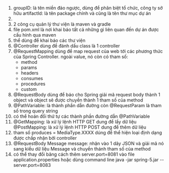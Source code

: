 1. groupID: là tên miền đảo ngược, dùng để phân biệt tổ chức, công ty sở hữu
    artifactId: là tên package chính và cũng là tên thư mục dự án
2. 
3. 2 công cụ quản lý thư viện là maven và gradle
4.  file pom.xml là nơi khai báo tất cả những gì liên quan đến dự án được cấu hính qua maven
5. thể <dependency> dùng để khai báo các thư viện
6. @Controller dùng để đánh dấu class là 1 controller
7. @RequestMapping dùng để map request của web tới các phương thức của Spring       Controller. 
    ngoài value, nó còn có tham số:
    - method 
    - params
    - headers
    - consumes
    - procedures
    - custom
8. @RequestBody dùng để báo cho Spring giải mã request body thành 1 object và object sẽ được chuyền thành 1 tham số của method 
9. @PathVariable: là thành phần dẫn đường còn @RequestParam là tham số trong query string 
10. có thể hoán đổi thứ tự các thành phần đường dẫn @PathVariable 
11. @GetMapping: là xử lý lệnh HTTP GET dung để lấy dữ liệu
    @PostMapping: là xử lý lệnh HTTP POST dung để thêm dữ liệu
12. tham số produces = MediaType.XXXX  dúng để thể hiện loại định dạng được chấp nhận bởi controller
13. @RequestBody Message message: nhận vào 1 dãy JSON và giải mã nó sang kiểu dữ liệu Message và chuyền thánh tham số của method
14. có thể thay đổi băng cách thêm server.port=8081 vào file application.properties
hoặc dùng command line java -jar spring-5.jar --server.port=8083
